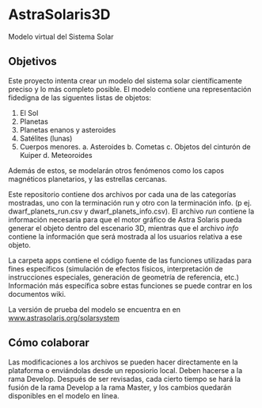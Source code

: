 # AstraSolaris3D
Modelo virtual del Sistema Solar

## Objetivos
Este proyecto intenta crear un modelo del sistema solar científicamente preciso y lo más completo posible.
El modelo contiene una representación fidedigna de las siguentes listas de objetos:

1. El Sol
2. Planetas
3. Planetas enanos y asteroides
3. Satélites (lunas)
4. Cuerpos menores.
  a. Asteroides
  b. Cometas
  c. Objetos del cinturón de Kuiper
  d. Meteoroides

Además de estos, se modelarán otros fenómenos como los capos magnéticos planetarios, y las estrellas cercanas.

Este repositorio contiene dos archivos por cada una de las categorías mostradas, uno con la terminación run y otro con la terminación info. (p ej. dwarf_planets_run.csv y dwarf_planets_info.csv). El archivo _run_ contiene la información necesaria para que el motor gráfico de Astra Solaris pueda generar el objeto dentro del escenario 3D, mientras que el archivo _info_ contiene la información que será mostrada al los usuarios relativa a ese objeto.

La carpeta apps contiene el código fuente de las funciones utilizadas para fines específicos (simulación de efectos físicos, interpretación de instrucciones especiales, generación de geometría de referencia, etc.) Información más específica sobre estas funciones se puede contrar en los documentos wiki.

La versión de prueba del modelo se encuentra en en www.astrasolaris.org/solarsystem

## Cómo colaborar

Las modificaciones a los archivos se pueden hacer directamente en la plataforma o enviándolas desde un reposiorio local. Deben hacerse a la rama Develop. Después de ser revisadas, cada cierto tiempo se hará la fusión de la rama Develop a la rama Master, y los cambios quedarán disponibles en el modelo en línea.



